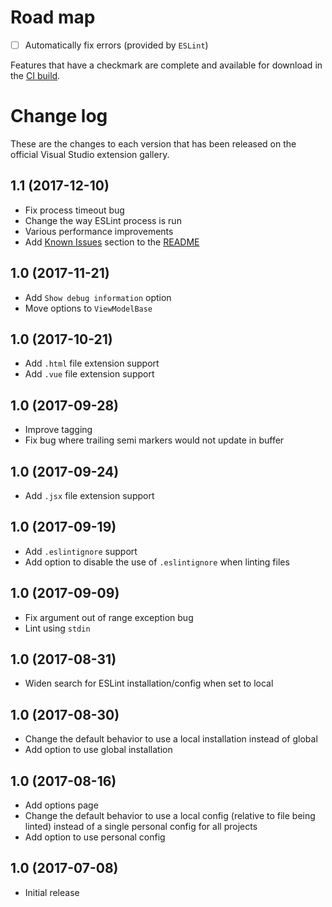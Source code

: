 # Road map

- [ ] Automatically fix errors (provided by `ESLint`)

Features that have a checkmark are complete and available for download in the
[CI build](http://vsixgallery.com/extension/832aee43-88e1-4e51-ac31-d412d356dfdf/).

# Change log

These are the changes to each version that has been released on the official Visual Studio extension gallery.

## 1.1 (2017-12-10)

- Fix process timeout bug
- Change the way ESLint process is run
- Various performance improvements
- Add [Known Issues](README.md#known-issues) section to the [README](README.md)

## 1.0 (2017-11-21)

- Add `Show debug information` option 
- Move options to `ViewModelBase`

## 1.0 (2017-10-21)

- Add `.html` file extension support
- Add `.vue` file extension support

## 1.0 (2017-09-28)

- Improve tagging
- Fix bug where trailing semi markers would not update in buffer

## 1.0 (2017-09-24)

- Add `.jsx` file extension support

## 1.0 (2017-09-19)

- Add `.eslintignore` support
- Add option to disable the use of `.eslintignore` when linting files

## 1.0 (2017-09-09)

- Fix argument out of range exception bug
- Lint using `stdin`

## 1.0 (2017-08-31)

- Widen search for ESLint installation/config when set to local

## 1.0 (2017-08-30)

- Change the default behavior to use a local installation instead of global
- Add option to use global installation

## 1.0 (2017-08-16)

- Add options page
- Change the default behavior to use a local config (relative to file being linted) instead of a single personal config for all projects
- Add option to use personal config

## 1.0 (2017-07-08)

- Initial release